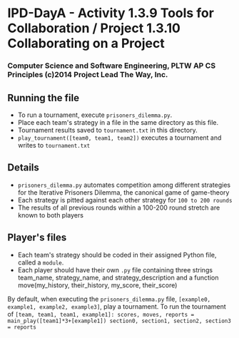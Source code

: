 # IPD-DayA - Activity 1.3.9 Tools for Collaboration / Project 1.3.10 Collaborating on a Project
### Computer Science and Software Engineering, PLTW AP CS Principles (c)2014 Project Lead The Way, Inc.


## Running the file 
* To run a tournament, execute `prisoners_dilemma.py`. 
* Place each team's strategy in a file in the same directory as this file.
* Tournament results saved to `tournament.txt` in this directory.
* `play_tournament([team0, team1, team2])` executes a tournament and writes to `tournament.txt`

## Details
* `prisoners_dilemma.py` automates competition among different strategies for the Iterative Prisoners Dilemma, the canonical game of game-theory
* Each strategy is pitted against each other strategy for `100 to 200 rounds`
* The results of all previous rounds within a 100-200 round stretch are known to both players

## Player's files
* Each team's strategy should be coded in their assigned Python file, called a `module`.
* Each player should have their own `.py` file containing three strings team_name, strategy_name, and strategy_description and a function move(my_history, their_history, my_score, their_score)

By default, when executing the `prisoners_dilemma.py` file, `[example0, example1, example2, example3]`, play a tournament. To run the tournament of `[team, team1, team1, example1]:
scores, moves, reports = main_play([team1]*3+[example1])
section0, section1, section2, section3 = reports`
